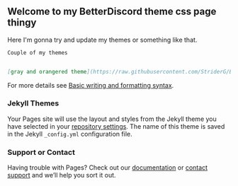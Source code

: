 ## Welcome to my BetterDiscord theme css page thingy

Here I'm gonna try and update my themes or something like that. 

```markdown
Couple of my themes


[gray and orangered theme](https://raw.githubusercontent.com/StriderG/BetterDiscord-themes/main/G%26OR.css/) and ![Image](src)
```
[](url)
For more details see [Basic writing and formatting syntax](https://docs.github.com/en/github/writing-on-github/getting-started-with-writing-and-formatting-on-github/basic-writing-and-formatting-syntax).

### Jekyll Themes

Your Pages site will use the layout and styles from the Jekyll theme you have selected in your [repository settings](https://github.com/StriderG/StriderG.github.io/settings/pages). The name of this theme is saved in the Jekyll `_config.yml` configuration file.

### Support or Contact

Having trouble with Pages? Check out our [documentation](https://docs.github.com/categories/github-pages-basics/) or [contact support](https://support.github.com/contact) and we’ll help you sort it out.
